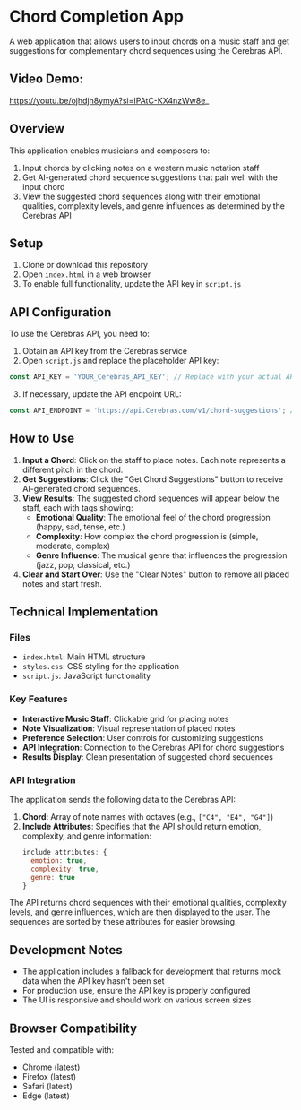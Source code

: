 # Chord Completion App

A web application that allows users to input chords on a music staff and get suggestions for complementary chord sequences using the Cerebras API.

## Video Demo:
https://youtu.be/ojhdjh8ymyA?si=IPAtC-KX4nzWw8e_

## Overview

This application enables musicians and composers to:

1. Input chords by clicking notes on a western music notation staff
2. Get AI-generated chord sequence suggestions that pair well with the input chord
3. View the suggested chord sequences along with their emotional qualities, complexity levels, and genre influences as determined by the Cerebras API

## Setup

1. Clone or download this repository
2. Open `index.html` in a web browser
3. To enable full functionality, update the API key in `script.js`

## API Configuration

To use the Cerebras API, you need to:

1. Obtain an API key from the Cerebras service
2. Open `script.js` and replace the placeholder API key:

```javascript
const API_KEY = 'YOUR_Cerebras_API_KEY'; // Replace with your actual API key
```

3. If necessary, update the API endpoint URL:

```javascript
const API_ENDPOINT = 'https://api.Cerebras.com/v1/chord-suggestions'; // Replace with actual endpoint
```

## How to Use

1. **Input a Chord**: Click on the staff to place notes. Each note represents a different pitch in the chord.
2. **Get Suggestions**: Click the "Get Chord Suggestions" button to receive AI-generated chord sequences.
3. **View Results**: The suggested chord sequences will appear below the staff, each with tags showing:
   - **Emotional Quality**: The emotional feel of the chord progression (happy, sad, tense, etc.)
   - **Complexity**: How complex the chord progression is (simple, moderate, complex)
   - **Genre Influence**: The musical genre that influences the progression (jazz, pop, classical, etc.)
4. **Clear and Start Over**: Use the "Clear Notes" button to remove all placed notes and start fresh.

## Technical Implementation

### Files

- `index.html`: Main HTML structure
- `styles.css`: CSS styling for the application
- `script.js`: JavaScript functionality

### Key Features

- **Interactive Music Staff**: Clickable grid for placing notes
- **Note Visualization**: Visual representation of placed notes
- **Preference Selection**: User controls for customizing suggestions
- **API Integration**: Connection to the Cerebras API for chord suggestions
- **Results Display**: Clean presentation of suggested chord sequences

### API Integration

The application sends the following data to the Cerebras API:

1. **Chord**: Array of note names with octaves (e.g., `["C4", "E4", "G4"]`)
2. **Include Attributes**: Specifies that the API should return emotion, complexity, and genre information:
   ```javascript
   include_attributes: {
     emotion: true,
     complexity: true,
     genre: true
   }
   ```

The API returns chord sequences with their emotional qualities, complexity levels, and genre influences, which are then displayed to the user. The sequences are sorted by these attributes for easier browsing.

## Development Notes

- The application includes a fallback for development that returns mock data when the API key hasn't been set
- For production use, ensure the API key is properly configured
- The UI is responsive and should work on various screen sizes

## Browser Compatibility

Tested and compatible with:
- Chrome (latest)
- Firefox (latest)
- Safari (latest)
- Edge (latest)
